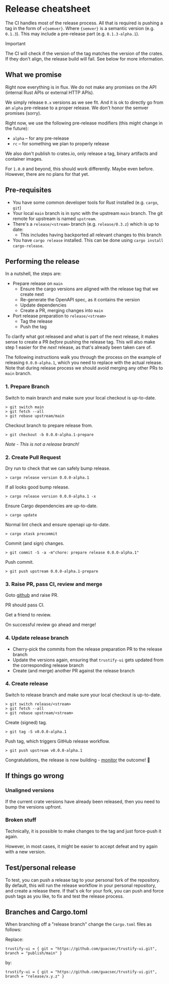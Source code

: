 # Release cheatsheet

The CI handles most of the release process. All that is required is pushing a tag in the form of `v{semver}`. Where
`{semver}` is a semantic version (e.g. `0.1.3`). This may include a pre-release part (e.g. `0.1.3-alpha.1`).

> [!IMPORTANT]
> The CI will check if the version of the tag matches the version of the crates. If they don't align, the release build
> will fail. See below for more information.

## What we promise

Right now everything is in flux. We do not make any promises on the API (internal Rust APIs or external HTTP APIs).

We simply release `0.x` versions as we see fit. And it is ok to directly go from an `alpha` pre-release to a proper
release. We don't honor the semver promises (sorry).

Right now, we use the following pre-release modifiers (this might change in the future):

* `alpha` – for any pre-release
* `rc` – for something we plan to properly release

We also don't publish to crates.io, only release a tag, binary artifacts and container images.

For `1.0.0` and beyond, this should work differently. Maybe even before. However, there are no plans for that yet.

## Pre-requisites

* You have some common developer tools for Rust installed (e.g. `cargo`, `git`)
* Your local `main` branch is in sync with the upstream `main` branch. The git remote for upstream is named `upstream`.
* There's a `release/<stream>` branch (e.g. `release/0.3.z`) which is up to date:
    * This includes having backported all relevant changes to this branch
* You have `cargo release` installed. This can be done using `cargo install cargo-release`.

## Performing the release

In a nutshell, the steps are:

* Prepare release on `main`
    * Ensure the cargo versions are aligned with the release tag that we create next
    * Re-generate the OpenAPI spec, as it contains the version
    * Update dependencies
    * Create a PR, merging changes into `main`
* Port release preparation to `release/<stream>`
    * Tag the release
    * Push the tag

To clarify what got released and what is part of the next release, it makes sense to create a PR *before*
pushing the release tag. This will also make step 1 easier for the *next* release, as that's already been taken care of.

The following instructions walk you through the process on the example of releasing `0.0.0-alpha.1`, which you need
to replace with the actual release. Note that during release process we should avoid merging any other PRs to `main`
branch.

### 1. Prepare Branch

Switch to main branch and make sure your local checkout is up-to-date.
```shell
> git switch main
> git fetch --all
> git rebase upstream/main
```

Checkout branch to prepare release from.
```shell
> git checkout -b 0.0.0-alpha.1-prepare
```

_Note - This is not a release branch!_

### 2. Create Pull Request

Dry run to check that we can safely bump release.
```shell
> cargo release version 0.0.0-alpha.1
```

If all looks good bump release.
```shell
> cargo release version 0.0.0-alpha.1 -x
```

Ensure Cargo dependencies are up-to-date.
```shell
> cargo update
```

Normal lint check and ensure openapi up-to-date.
```shell
> cargo xtask precommit
```

Commit (and sign) changes.
```shell
> git commit -S -a -m"chore: prepare release 0.0.0-alpha.1"
```

Push commit.
```shell
> git push upstream 0.0.0-alpha.1-prepare
```

### 3. Raise PR, pass CI, review and merge

Goto [github](https://github.com/guacsec/trustify/pulls) and raise PR.

PR should pass CI.

Get a friend to review.

On successful review go ahead and merge!

### 4. Update release branch

* Cherry-pick the commits from the release preparation PR to the release branch
* Update the versions again, ensuring that `trustify-ui` gets updated from the corresponding release branch
* Create (and merge) another PR against the release branch

### 4. Create release

Switch to release branch and make sure your local checkout is up-to-date.
```shell
> git switch release/<stream>
> git fetch --all
> git rebase upstream/<stream>
```

Create (signed) tag.
```shell
> git tag -S v0.0.0-alpha.1
```

Push tag, which triggers GitHub release workflow.
```shell
> git push upstream v0.0.0-alpha.1
```
Congratulations, the release is now building - [monitor](https://github.com/guacsec/trustify/actions) the outcome! 🎂

## If things go wrong

### Unaligned versions

If the current crate versions have already been released, then you need to bump the versions upfront.

### Broken stuff

Technically, it is possible to make changes to the tag and just force-push it again.

However, in most cases, it might be easier to accept defeat and try again with a new version.

## Test/personal release

To test, you can push a release tag to your personal fork of the repository. By default, this will run the release
workflow in your personal repository, and create a release there. If that's ok for your fork, you can push and force
push tags as you like, to fix and test the release process.

## Branches and Cargo.toml

When branching off a "release branch" change the `Cargo.toml` files as follows:

Replace:

```cargo
trustify-ui = { git = "https://github.com/guacsec/trustify-ui.git", branch = "publish/main" }
```

by:

```cargo
trustify-ui = { git = "https://github.com/guacsec/trustify-ui.git", branch = "release/x.y.z" }
```
